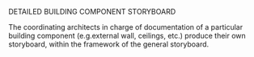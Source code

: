 DETAILED BUILDING COMPONENT STORYBOARD

The coordinating architects in charge of documentation of a particular building component (e.g.external wall, ceilings, etc.) produce their own storyboard, within the framework of the general storyboard.